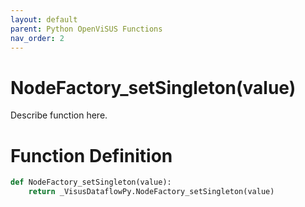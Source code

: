 ```yaml
---
layout: default
parent: Python OpenViSUS Functions
nav_order: 2
---
```


# NodeFactory_setSingleton(value)

Describe function here.

# Function Definition

```python
def NodeFactory_setSingleton(value):
    return _VisusDataflowPy.NodeFactory_setSingleton(value)
```